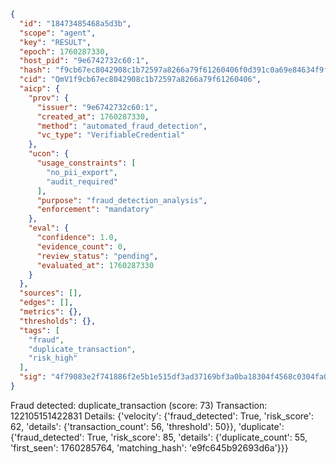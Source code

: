 ```json
{
  "id": "18473485468a5d3b",
  "scope": "agent",
  "key": "RESULT",
  "epoch": 1760287330,
  "host_pid": "9e6742732c60:1",
  "hash": "f9cb67ec8042908c1b72597a8266a79f61260406f0d391c0a69e84634f9fce9a",
  "cid": "QmV1f9cb67ec8042908c1b72597a8266a79f61260406",
  "aicp": {
    "prov": {
      "issuer": "9e6742732c60:1",
      "created_at": 1760287330,
      "method": "automated_fraud_detection",
      "vc_type": "VerifiableCredential"
    },
    "ucon": {
      "usage_constraints": [
        "no_pii_export",
        "audit_required"
      ],
      "purpose": "fraud_detection_analysis",
      "enforcement": "mandatory"
    },
    "eval": {
      "confidence": 1.0,
      "evidence_count": 0,
      "review_status": "pending",
      "evaluated_at": 1760287330
    }
  },
  "sources": [],
  "edges": [],
  "metrics": {},
  "thresholds": {},
  "tags": [
    "fraud",
    "duplicate_transaction",
    "risk_high"
  ],
  "sig": "4f79083e2f741886f2e5b1e515df3ad37169bf3a0ba18304f4568c0304fa0f8a"
}
```

Fraud detected: duplicate_transaction (score: 73)
Transaction: 122105151422831
Details: {'velocity': {'fraud_detected': True, 'risk_score': 62, 'details': {'transaction_count': 56, 'threshold': 50}}, 'duplicate': {'fraud_detected': True, 'risk_score': 85, 'details': {'duplicate_count': 55, 'first_seen': 1760285764, 'matching_hash': 'e9fc645b92693d6a'}}}